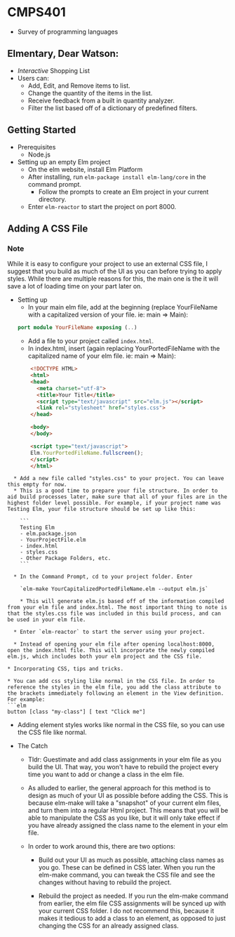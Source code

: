 # CMPS401
* Survey of programming languages

## Elmentary, Dear Watson:
* *Interactive* Shopping List
* Users can:
  * Add, Edit, and Remove items to list.
  * Change the quantity of the items in the list.
  * Receive feedback from a built in quantity analyzer.
  * Filter the list based off of a dictionary of predefined filters.

## Getting Started
* Prerequisites
  * Node.js
* Setting up an empty Elm project
  * On the elm website, install Elm Platform
  * After installing, run `elm-package install elm-lang/core` in the command prompt.
    * Follow the prompts to create an Elm project in your current directory.
  * Enter `elm-reactor` to start the project on port 8000.

## Adding A CSS File
### Note
  While it is easy to configure your project to use an external CSS file, I suggest that you build as much of the UI as you can before trying to apply styles. While there are multiple reasons for this, the main one is the it will save a lot of loading time on your part later on.

  * Setting up
    * In your main elm file, add at the beginning (replace YourFileName with a capitalized version of your file. ie: main => Main):
    ```elm
    port module YourFileName exposing (..)
    ```
    * Add a file to your project called `index.html`.
    * In index.html, insert (again replacing YourPortedFileName with the capitalized name of your elm file. ie: main => Main):  
    ```html
        <!DOCTYPE HTML>
        <html>
        <head>
          <meta charset="utf-8">
          <title>Your Title</title>
          <script type="text/javascript" src="elm.js"></script>
          <link rel="stylesheet" href="styles.css">
        </head>

        <body>
        </body>

        <script type="text/javascript">
        Elm.YourPortedFileName.fullscreen();
        </script>
        </html>
  ```    
    * Add a new file called "styles.css" to your project. You can leave this empty for now.  
    * This is a good time to prepare your file structure. In order to aid build processes later, make sure that all of your files are in the highest folder level possible. For example, if your project name was Testing Elm, your file structure should be set up like this:

      ```
      Testing Elm     
      - elm.package.json
      - YourProjectFile.elm
      - index.html
      - styles.css
      - Other Package Folders, etc.
      ```

    * In the Command Prompt, cd to your project folder. Enter

      `elm-make YourCapitalizedPortedFileName.elm --output elm.js`

      * This will generate elm.js based off of the information compiled from your elm file and index.html. The most important thing to note is that the styles.css file was included in this build process, and can be used in your elm file.

    * Enter `elm-reactor` to start the server using your project.

    * Instead of opening your elm file after opening localhost:8000, open the index.html file. This will incorporate the newly compiled elm.js, which includes both your elm project and the CSS file.

* Incorporating CSS, tips and tricks.

  * You can add css styling like normal in the CSS file. In order to reference the styles in the elm file, you add the class attribute to the brackets immediately following an element in the View definition. For example:
  ```elm
  button [class "my-class"] [ text "Click me"]
  ```

  * Adding element styles works like normal in the CSS file, so you can use the CSS file like normal.

* The Catch
  * Tldr: Guestimate and add class assignments in your elm file as you build the UI. That way, you won't have to rebuild the project every time you want to add or change a class in the elm file.

  * As alluded to earlier, the general approach for this method is to design as much of your UI as possible before adding the CSS. This is because elm-make will take a "snapshot" of your current elm files, and turn them into a regular Html project. This means that you will be able to manipulate the CSS as you like, but it will only take effect if you have already assigned the class name to the element in your elm file.

  * In order to work around this, there are two options:
    * Build out your UI as much as possible, attaching class names as you go. These can be defined in CSS later. When you run the elm-make command, you can tweak the CSS file and see the changes without having to rebuild the project.

    * Rebuild the project as needed. If you run the elm-make command from earlier, the elm file CSS assignments will be synced up with your current CSS folder. I do not recommend this, because it makes it tedious to add a class to an element, as opposed to just changing the CSS for an already assigned class.
